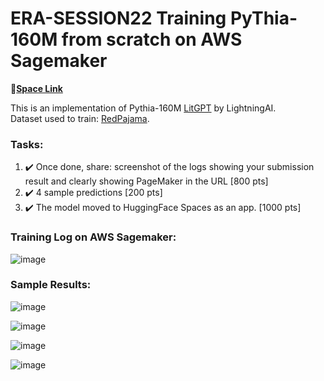 # ERA-SESSION22 Training PyThia-160M from scratch on AWS Sagemaker
🤗[**Space Link**](https://huggingface.co/spaces/RaviNaik/ERA-SESSION22) 

This is an implementation of Pythia-160M [LitGPT](https://github.com/Lightning-AI/lit-gpt) by LightningAI.  
Dataset used to train: [RedPajama](https://huggingface.co/datasets/togethercomputer/RedPajama-Data-1T).

### Tasks:
1. :heavy_check_mark: Once done, share: screenshot of the logs showing your submission result and clearly showing PageMaker in the URL [800 pts]
2. :heavy_check_mark: 4 sample predictions [200 pts]
3. ✔️ The model moved to HuggingFace Spaces as an app. [1000 pts]

### Training Log on AWS Sagemaker:
![image](https://github.com/RaviNaik/ERA-SESSION22/assets/23289802/b549772f-847e-4f12-a6f6-6661abd36fc8)

### Sample Results:
![image](https://github.com/RaviNaik/ERA-SESSION22/assets/23289802/6ce0cccf-9694-4020-8e98-e2175c0e2261)

![image](https://github.com/RaviNaik/ERA-SESSION22/assets/23289802/a21addc7-2d13-4a96-977c-2eaff2e8d414)

![image](https://github.com/RaviNaik/ERA-SESSION22/assets/23289802/bdf88403-b430-49d3-a706-1210728c39ee)

![image](https://github.com/RaviNaik/ERA-SESSION22/assets/23289802/27493648-9273-47a0-bc5f-42dcbf74cb87)

